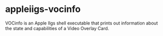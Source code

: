 # appleiigs-vocinfo
VOCinfo is an Apple IIgs shell executable that prints out information about the state and capabilities of a Video Overlay Card.
